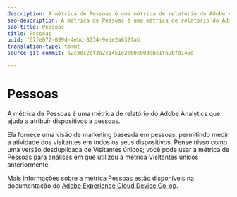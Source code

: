 ```yaml
---
description: A métrica de Pessoas é uma métrica de relatório do Adobe Analytics que ajuda a atribuir dispositivos a pessoas.
seo-description: A métrica de Pessoas é uma métrica de relatório do Adobe Analytics que ajuda a atribuir dispositivos a pessoas.
seo-title: Pessoas
title: Pessoas
uuid: f67fe072-099d-4ebc-8234-9ede2a632fab
translation-type: tm+mt
source-git-commit: a2c38c2cf3a2c1451e2c60e003ebe1fa9bfd145d

---
```



# Pessoas

A métrica de Pessoas é uma métrica de relatório do Adobe Analytics que ajuda a atribuir dispositivos a pessoas.

Ela fornece uma visão de marketing baseada em pessoas, permitindo medir a atividade dos visitantes em todos os seus dispositivos. Pense nisso como uma versão desduplicada de Visitantes únicos; você pode usar a métrica de Pessoas para análises em que utilizou a métrica Visitantes únicos anteriormente.

Mais informações sobre a métrica Pessoas estão disponíveis na documentação do [Adobe Experience Cloud Device Co-op](https://marketing.adobe.com/resources/help/en_US/mcdc/mcdc-people.html).
